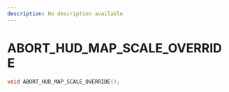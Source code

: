 ```yaml
---
description: No description available 
---
```


# ABORT_HUD_MAP_SCALE_OVERRIDE

```cpp
void ABORT_HUD_MAP_SCALE_OVERRIDE();
```